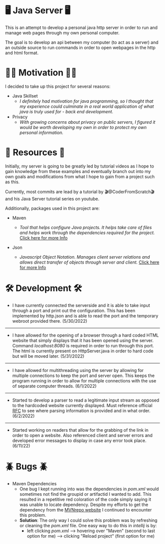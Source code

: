 # 🖥 Java Server 🖥
This is an attempt to develop a personal java http server in order to run and manage web pages through my own personal computer.

The goal is to develop an api between my computer (to act as a server) and an outside source to run commands in order to open webpages in the http and html format.

# 💪🏽 Motivation 💪🏽
I decided to take up this project for several reasons:
* Java Skillset
  - *I definitely had motivation for java programming, so I thought that my experience could culminate in a real world application of what java is truly used for - back end development.*
*  Privacy
   - *With growing concerns about privacy on public servers, I figured it would be worth developing my own in order to protect my own personal information.*

# 🔬 Resources 🔬
Initially, my server is going to be greatly led by tutorial videos as I hope to gain knowledge from these examples and eventually branch out into my own goals and modifications from what I hope to gain from a project such as this.

Currently, most commits are lead by a tutorial by 🎬@CoderFromScratch🎬 and his Java Server tutorial series on youtube.

Additionally, packages used in this project are:
* Maven
   - *Tool that helps configure Java projects. It helps take care of files and helps work through the dependencies required for the project.* [Click here for more Info](https://www.simplilearn.com/tutorials/maven-tutorial/what-is-maven)

* Json 
   - *Javascript Object Notation. Manages client server relations and allows direct transfer of objects through server and client.* [Click here for more Info](https://www.youtube.com/watch?v=JuFdz8f-cT4)


# 🛠 Development 🛠
* I have currently connected the serverside and it is able to take input through a port and print out the configuration. This has been implemented by http.json and is able to read the port and the temporary webroot provided there. (5/30/2022)
---
* I have allowed for the opening of a browser through a hard coded HTML website that simply displays that it has been opened using the server. Command *localhost:8080* is required in order to run through this port. The html is currently present on HttpServer.java in order to hard code but will be moved later. (5/31/2022)
---
* I have allowed for multithreading using the server by allowing for multiple connections to keep the port and server open. This keeps the program running in order to allow for multiple connections with the use of separate computer threads. (6/1/2022)
---
* Started to develop a parser to read a legitimate input stream as opposed to the hardcoded website currently displayed. Must reference official [RFC](https://datatracker.ietf.org/doc/html/rfc7230) to see where parsing information is provided and in what order. (6/2/2022)
---
* Started working on readers that allow for the grabbing of the link in order to open a website. Also referenced client and server errors and developed error messages to display in case any error took place. (6/11/22)

# 🪲 Bugs 🪲
* Maven Dependencies
  - One bug I kept running into was the dependencies in *pom.xml* would sometimes not find the groupid or artifactid I wanted to add. This resulted in a repetitive red coloration of the code simply saying it was unable to locate dependency. Despite my efforts to get the dependency from the [MVNrepo website](https://mvnrepository.com/) I continued to encounter this problem.
  - **Solution**: The only way I could solve this problem was by refreshing or cleaning the *pom.xml* file. One easy way to do this in *intellij* is by:
      - left clicking *pom.xml* --> hovering over "Maven" (second to last option for me) --> clicking "Reload project" (first option for me)
